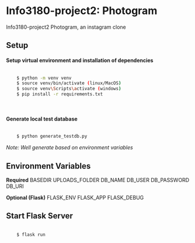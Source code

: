 # Info3180-project2: Photogram

Info3180-project2 Photogram, an instagram clone

## Setup

#### Setup virtual environment and installation of dependencies

```bash

    $ python -m venv venv
    $ source venv/bin/activate (linux/MacOS)
    $ source venv\Scripts\activate (windows)
    $ pip install -r requirements.txt

```
<br>

#### Generate local test database

```bash

    $ python generate_testdb.py

```
*Note: Well generate based on environment variables*

## Environment Variables

**Required**
BASEDIR
UPLOADS_FOLDER
DB_NAME
DB_USER
DB_PASSWORD
DB_URI

**Optional (Flask)**
FLASK_ENV
FLASK_APP
FLASK_DEBUG

## Start Flask Server

```bash

    $ flask run

```
